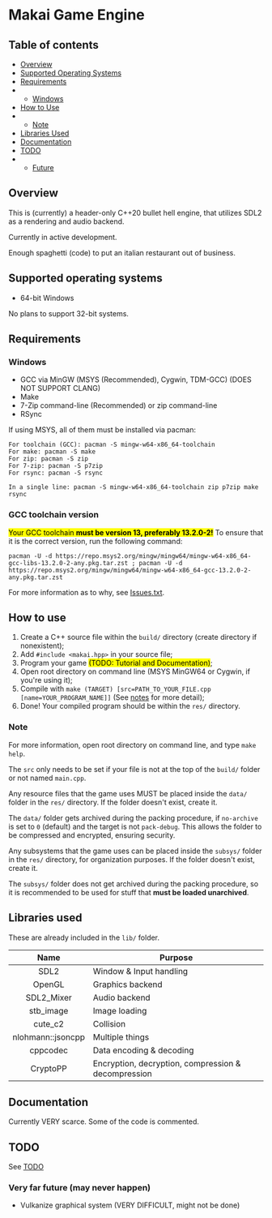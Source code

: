 # Makai Game Engine

## Table of contents

- [Overview](#Overview)
- [Supported Operating Systems](#Supported-Operating-Systems)
- [Requirements](#Requirements)
- - [Windows](#Windows)
- [How to Use](#How-to-Use)
- - [Note](#Note)
- [Libraries Used](#Libraries-Used)
- [Documentation](#Documentation)
- [TODO](#TODO)
- - [Future](#Future)

## Overview

This is (currently) a header-only C++20 bullet hell engine, that utilizes SDL2 as a rendering and audio backend.

Currently in active development.

Enough spaghetti (code) to put an italian restaurant out of business.

## Supported operating systems

- 64-bit Windows

No plans to support 32-bit systems.

## Requirements

### Windows

- GCC via MinGW (MSYS (Recommended), Cygwin, TDM-GCC) (DOES NOT SUPPORT CLANG)
- Make
- 7-Zip command-line (Recommended) or zip command-line
- RSync

If using MSYS, all of them must be installed via pacman:

```
For toolchain (GCC): pacman -S mingw-w64-x86_64-toolchain
For make: pacman -S make
For zip: pacman -S zip
For 7-zip: pacman -S p7zip
For rsync: pacman -S rsync

In a single line: pacman -S mingw-w64-x86_64-toolchain zip p7zip make rsync
```

### GCC toolchain version

<mark>Your GCC toolchain **must be version 13, preferably 13.2.0-2!**</mark> To ensure that it is the correct version, run the following command:

```
pacman -U -d https://repo.msys2.org/mingw/mingw64/mingw-w64-x86_64-gcc-libs-13.2.0-2-any.pkg.tar.zst ; pacman -U -d https://repo.msys2.org/mingw/mingw64/mingw-w64-x86_64-gcc-13.2.0-2-any.pkg.tar.zst

```

For more information as to why, see [Issues.txt](Issues.txt).

## How to use

1. Create a C++ source file within the ```build/``` directory (create directory if nonexistent);
2. Add ```#include <makai.hpp>``` in your source file;
3. Program your game <mark>(TODO: Tutorial and Documentation)</mark>;
4. Open root directory on command line (MSYS MinGW64 or Cygwin, if you're using it);
5. Compile with ```make (TARGET) [src=PATH_TO_YOUR_FILE.cpp [name=YOUR_PROGRAM_NAME]]``` (See [notes](#Note) for more detail);
6. Done! Your compiled program should be within the ```res/``` directory.

### Note

For more information, open root directory on command line, and type ```make help```.

The ```src``` only needs to be set if your file is not at the top of the ```build/``` folder or not named ```main.cpp```.

Any resource files that the game uses MUST be placed inside the ```data/``` folder in the ```res/``` directory. If the folder doesn't exist, create it.

The ```data/``` folder gets archived during the packing procedure, if ```no-archive``` is set to `0` (default) and the target is not ```pack-debug```. This allows the folder to be compressed and encrypted, ensuring security.

Any subsystems that the game uses can be placed inside the ```subsys/``` folder in the ```res/``` directory, for organization purposes. If the folder doesn't exist, create it.

The ```subsys/``` folder does not get archived during the packing procedure, so it is recommended to be used for stuff that **must be loaded unarchived**.

## Libraries used

These are already included in the ```lib/``` folder.

| Name       | Purpose                                             |
|:----------:|-----------------------------------------------------|
| SDL2       | Window & Input handling                             |
| OpenGL     | Graphics backend                                    |
| SDL2_Mixer | Audio backend                                       |
| stb_image  | Image loading                                       |
| cute_c2    | Collision                                           |
| nlohmann::jsoncpp   | Multiple things                                     |
| cppcodec   | Data encoding & decoding                            |
| CryptoPP   | Encryption, decryption, compression & decompression |

## Documentation

Currently VERY scarce. Some of the code is commented.

## TODO


See [TODO](docs/changes/TODO.md)

### Very far future (may never happen)

- Vulkanize graphical system (VERY DIFFICULT, might not be done)
